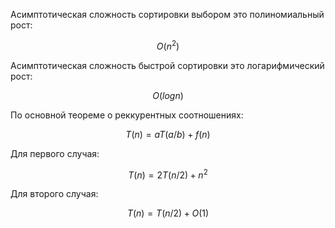 Асимптотическая сложность сортировки выбором это полиномиальный рост:

$$
O(n^2)
$$

Асимптотическая сложность быстрой сортировки это логарифмический рост:

$$
O(log{}{n})
$$

По основной теореме о реккурентных соотношениях:

$$
T(n) = {a}{}T(a/b) + f(n)
$$

Для первого случая:

$$
T(n) = {2}{}T(n/2) + n^2
$$

Для второго случая:

$$
T(n) = T(n/2) + O(1) 
$$